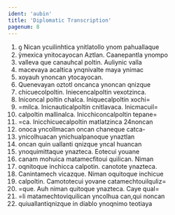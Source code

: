 ```yaml
---
ident: 'aubin'
title: 'Diplomatic Transcription'
pagenum: 8
---
```

1.    ꝯ Nican ycuilinhtica ynitlatollo ynom pahuallaque
2.    ỹmexica ynitocayocan Aztlan. Caanepantla ynompo
3.    valleva que canauhcal poltin. Auliynic valla
4.    macevaya acaltica ynqnivalte maya ynimac
5.    xoyauh ynoncan ytocayocan.
6.    Quenevayan oztotl oncanca ynoncan qnizque
7.    chicuecolpoltin. Iniecencalpoltin vexotzinca.
8.    Iniconcal poltin chalca. Iniquecalpoltin xochi=
9.    =milca. Inicnauticalpoltin cnitlavaca. Inicmacuil=
10.  calpoltin mallinalca. Inicchiconcalpoltin tepane=
11.  =ca. Inicchicuecalpoltin matlatzinca 24noncan
12.  onoca yncollmacan oncan chaneque catca-
13.  ynicolhuacan ynichualpanoque ynaztlan
14.  oncan quin uallanti qnizque yncal huancan
15.  ynoquimittaque ynazteca. Eotecui youane
16. canam mohuica matamecfitoui quilican. Niman
17. oqnitoque inchicca calpotin. canotote ynazteca.
18. Canintamech vicazque. Niman oquitoque inchicue
19. calpoltin. Camototecui yovane catamechtouilquliz=
20. =que. Auh niman quitoque ynazteca. Caye qual=
21. =li matamechtoviquilican yncolhua can,qui noncan
22. quiuallantiqnizque in diablo ynoqnimo teotiaya
